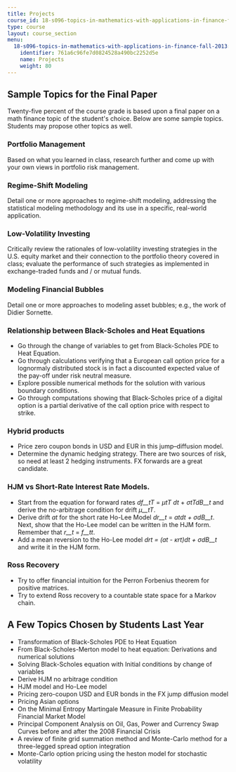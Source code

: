 ```yaml
---
title: Projects
course_id: 18-s096-topics-in-mathematics-with-applications-in-finance-fall-2013
type: course
layout: course_section
menu:
  18-s096-topics-in-mathematics-with-applications-in-finance-fall-2013:
    identifier: 761a6c96fe7d0824528a490bc2252d5e
    name: Projects
    weight: 80
---
```

Sample Topics for the Final Paper
---------------------------------

Twenty-five percent of the course grade is based upon a final paper on a math finance topic of the student's choice. Below are some sample topics. Students may propose other topics as well.

### Portfolio Management

Based on what you learned in class, research further and come up with your own views in portfolio risk management.

### Regime-Shift Modeling

Detail one or more approaches to regime-shift modeling, addressing the statistical modeling methodology and its use in a specific, real-world application.

### Low-Volatility Investing

Critically review the rationales of low-volatility investing strategies in the U.S. equity market and their connection to the portfolio theory covered in class; evaluate the performance of such strategies as implemented in exchange-traded funds and / or mutual funds.

### Modeling Financial Bubbles

Detail one or more approaches to modeling asset bubbles; e.g., the work of Didier Sornette.

### Relationship between Black-Scholes and Heat Equations

*   Go through the change of variables to get from Black-Scholes PDE to Heat Equation.
*   Go through calculations verifying that a European call option price for a lognormaly distributed stock is in fact a discounted expected value of the pay-off under risk neutral measure.
*   Explore possible numerical methods for the solution with various boundary conditions.
*   Go through computations showing that Black-Scholes price of a digital option is a partial derivative of the call option price with respect to strike.

### Hybrid products

*   Price zero coupon bonds in USD and EUR in this jump–diffusion model.
*   Determine the dynamic hedging strategy. There are two sources of risk, so need at least 2 hedging instruments. FX forwards are a great candidate.

### HJM vs Short-Rate Interest Rate Models.

*   Start from the equation for forward rates _df__tT_ = _μtT dt_ + _σtTdB__t_ and derive the no-arbitrage condition for drift _μ__tT_.
*   Derive drift _at_ for the short rate Ho-Lee Model _dr__t_ = _atdt + σdB__t_. Next, show that the Ho-Lee model can be written in the HJM form. Remember that _r__t_ = _f__tt_.
*   Add a mean reversion to the Ho-Lee model _drt = (at - κrt)dt + σdB__t_ and write it in the HJM form.

### Ross Recovery

*   Try to offer financial intuition for the Perron Forbenius theorem for positive matrices.
*   Try to extend Ross recovery to a countable state space for a Markov chain.

A Few Topics Chosen by Students Last Year
-----------------------------------------

*   Transformation of Black-Scholes PDE to Heat Equation
*   From Black-Scholes-Merton model to heat equation: Derivations and numerical solutions
*   Solving Black-Scholes equation with Initial conditions by change of variables
*   Derive HJM no arbitrage condition
*   HJM model and Ho-Lee model
*   Pricing zero-coupon USD and EUR bonds in the FX jump diffusion model
*   Pricing Asian options
*   On the Minimal Entropy Martingale Measure in Finite Probability Financial Market Model
*   Principal Component Analysis on Oil, Gas, Power and Currency Swap Curves before and after the 2008 Financial Crisis
*   A review of finite grid summation method and Monte-Carlo method for a three-legged spread option integration
*   Monte-Carlo option pricing using the heston model for stochastic volatility
